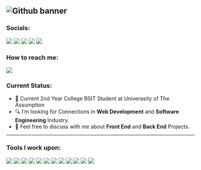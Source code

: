 
![Github banner](https://github.com/JCDizon30/JCDizon30/assets/114081317/fcc5648c-a2d4-43ab-a61a-2a2e4faf53b2)
------------------------------------------- 
### Socials: 
<a href="https://www.youtube.com/channel/UCsuT6t54vd4cWoaB0ByFE9g"><img src="https://img.shields.io/badge/Codeguest-FF0000?style=for-the-badge&logo=youtube&logoColor=white"></a>
<a href="https://www.tiktok.com/@codeguest"><img src="https://img.shields.io/badge/Codeguest-000000?style=for-the-badge&logo=tiktok&logoColor=white"></a>
<a href="https://instagram.com/jc.mdizon"><img src="https://img.shields.io/badge/jc.mdizon-%23E4405F.svg?&style=for-the-badge&logo=instagram&logoColor=white"></a>  <a href="https://www.linkedin.com/in/john-carlo-dizon-80a03b294/"><img src="https://img.shields.io/badge/John Carlo Dizon-%230077B5.svg?&style=for-the-badge&logo=linkedin&logoColor=white"></a> <a href="https://www.facebook.com/John.Dizon.30/"><img src="https://img.shields.io/badge/John Carlo Dizon-1877F2?style=for-the-badge&logo=facebook&logoColor=white"></a>
<br>

### How to reach me: 
<a href="mailto: dizon6171@gmail.com">
<img src="https://img.shields.io/badge/-dizon6171%40gmail.com-7B83EB?&style=for-the-badge&logo=Microsoft-outlook&logoColor=white" ></a>

### Current Status:

- 💼 Current 2nd Year College BSIT Student at Univerasity of The Assumption
- 🔍 I’m looking for Connections in <strong>Web Development</strong> and <strong>Software Engineering</strong> Industry.
- 💬 Feel free to discuss with me about <strong>Front End</strong> and <strong>Back End</strong> Projects.

------------------------------------------- 

### Tools I work upon:

<img src="https://img.shields.io/badge/html5-%23E34F26.svg?style=for-the-badge&logo=html5&logoColor=white">   <img src="https://img.shields.io/badge/css3%20-%2314354C.svg?&style=for-the-badge&logo=css3&logoColor=white">   <img src="https://img.shields.io/badge/javascript%20-%23323330.svg?&style=for-the-badge&logo=javascript&logoColor=%23F7DF1E">  <img src="https://img.shields.io/badge/react-%2320232a.svg?style=for-the-badge&logo=react&logoColor=%2361DAFB">  <img src="https://img.shields.io/badge/Python-F9DC3e?style=for-the-badge&logo=python&logoColor=black"> <img src="https://img.shields.io/badge/PHP%20-7B83EB.svg?&style=for-the-badge&logo=php&logoColor=white">
<img src="https://img.shields.io/badge/MySql%20-1877F2.svg?&style=for-the-badge&logo=mysql&logoColor=white">
<img src="https://img.shields.io/badge/git%20-%23F05032.svg?&style=for-the-badge&logo=git&logoColor=white"/> <img src="http://img.shields.io/badge/-VS%20Code-000000?style=for-the-badge&logo=Visual-studio-code&logoColor=blue">  <img src="https://img.shields.io/badge/Canva-%2300C4CC.svg?style=for-the-badge&logo=Canva&logoColor=white"> <img src="https://img.shields.io/badge/figma-%23F24E1E.svg?style=for-the-badge&logo=figma&logoColor=white"> <img src="https://img.shields.io/badge/Eclipse-FE7A16.svg?style=for-the-badge&logo=Eclipse&logoColor=white">



